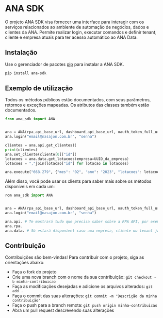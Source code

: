 # ANA SDK

O projeto ANA SDK visa fornecer uma interface para interagir com os serviços
relacionados ao ambiente de automação de negócios, dados e clientes da ANA.
Permite realizar login, executar comandos e definir tenant, cliente
e empresa atuais para ter acesso automático ao ANA Data.

## Instalação

Use o gerenciador de pacotes [pip](https://pip.pypa.io/en/stable/) para instalar a ANA SDK.

```bash
pip install ana-sdk
```

## Exemplo de utilização

Todos os métodos públicos estão documentados, com seus parâmetros, retornos e exceções mapeadas. Os atributos das classes também estão documentados.

```py
from ana_sdk import ANA


ana = ANA(rpa_api_base_url, dashboard_api_base_url, oauth_token_full_url)
ana.login("email@nasajon.com.br", "senha")

clientes = ana.api.get_clientes()
print(clientes)
ana.set_cliente(cliente[0]["id"])
lotacoes = ana.data.get_lotacoes(empresa=UUID_da_empresa)
lotacoes = ","join(lotacao["id"] for lotacao in lotacoes)

ana.execute("668.279", {"mes": "02", "ano": "2023", "lotacoes": lotacoes})
```

Além disso, você pode usar os clients para saber mais sobre os métodos disponíveis em cada um:

```py
rom ana_sdk import ANA


ana = ANA(rpa_api_base_url, dashboard_api_base_url, oauth_token_full_url)
ana.login("email@nasajon.com.br", "senha")

ana.api. # Te mostrará tudo que precisa saber sobre a RPA API, por exemplo
ana.rpa.
ana.data. # Só estará disponível caso uma empresa, cliente ou tenant já tenha sido selecionado
```

## Contribuição

Contribuições são bem-vindas! Para contribuir com o projeto, siga as orientações abaixo:

- Faça o fork do projeto
- Crie uma nova branch com o nome da sua contribuição: ```git checkout -b minha-contribuicao```
- Faça as modificações desejadas e adicione os arquivos alterados: ```git add .```
- Faça o commit das suas alterações: ```git commit -m "Descrição da minha contribuição"```
- Faça o push para a branch remota: ```git push origin minha-contribuicao```
- Abra um pull request descrevendo suas alterações
